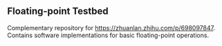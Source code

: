 ## Floating-point Testbed

Complementary repository for https://zhuanlan.zhihu.com/p/698097847. Contains software implementations for basic floating-point operations.
